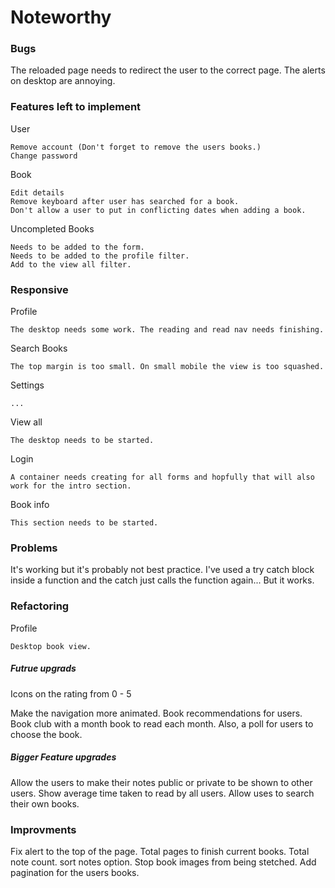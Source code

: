 # Noteworthy

### Bugs

The reloaded page needs to redirect the user to the correct page.
The alerts on desktop are annoying.

### Features left to implement

User

    Remove account (Don't forget to remove the users books.)
    Change password

Book

    Edit details
    Remove keyboard after user has searched for a book.
    Don't allow a user to put in conflicting dates when adding a book.

Uncompleted Books

    Needs to be added to the form.
    Needs to be added to the profile filter.
    Add to the view all filter.

### Responsive

Profile

    The desktop needs some work. The reading and read nav needs finishing.

Search Books

    The top margin is too small. On small mobile the view is too squashed.

Settings

    ...

View all

    The desktop needs to be started.

Login

    A container needs creating for all forms and hopfully that will also work for the intro section.

Book info

    This section needs to be started.

### Problems

It's working but it's probably not best practice. I've used a try catch block inside a function and the catch just calls the function again... But it works.

### Refactoring

Profile

    Desktop book view.

##### Futrue upgrads

Icons on the rating from 0 - 5

Make the navigation more animated.
Book recommendations for users.
Book club with a month book to read each month. Also, a poll for users to choose the book.

##### Bigger Feature upgrades

Allow the users to make their notes public or private to be shown to other users.
Show average time taken to read by all users.
Allow uses to search their own books.

### Improvments

Fix alert to the top of the page.
Total pages to finish current books.
Total note count.
sort notes option.
Stop book images from being stetched.
Add pagination for the users books.
